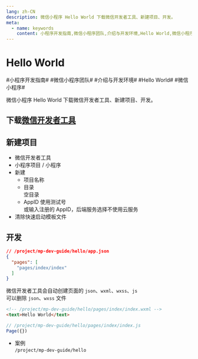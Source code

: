 ```yaml
---
lang: zh-CN
description: 微信小程序 Hello World 下载微信开发者工具、新建项目、开发。
meta:
  - name: keywords
    content: 小程序开发指南,微信小程序团队,介绍与开发环境,Hello World,微信小程序
---
```


# Hello World

\#小程序开发指南#
\#微信小程序团队#
\#介绍与开发环境#
\#Hello World#
\#微信小程序#

微信小程序 Hello World 下载微信开发者工具、新建项目、开发。

## 下载[微信开发者工具](https://mp.weixin.qq.com/debug/wxadoc/dev/devtools/download.html)

## 新建项目

* 微信开发者工具
* 小程序项目 / 小程序
* 新建
  * 项目名称
  * 目录  
    空目录
  * AppID 使用测试号  
    或输入注册的 AppID，后端服务选择不使用云服务
* 清除快速启动模板文件

## 开发

```json
// /project/mp-dev-guide/hello/app.json
{
  "pages": [
    "pages/index/index"
  ]
}
```

微信开发者工具会自动创建页面的 `json`、`wxml`、`wxss`、`js`  
可以删除 `json`、`wxss` 文件

```html
<!-- /project/mp-dev-guide/hello/pages/index/index.wxml -->
<text>Hello World</text>
```

```js
// /project/mp-dev-guide/hello/pages/index/index.js
Page({})
```

* 案例  
  `/project/mp-dev-guide/hello`
